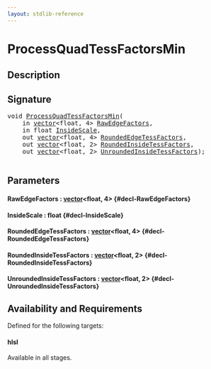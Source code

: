 ```yaml
---
layout: stdlib-reference
---
```


# ProcessQuadTessFactorsMin

## Description





## Signature 

<pre>
<span class="code_keyword">void</span> <a href="/stdlib-reference/global-decls/processquadtessfactorsmin-07bfm">ProcessQuadTessFactorsMin</a>(
    <span class="code_keyword">in</span> <a href="/stdlib-reference/types/vector/index" class="code_type">vector</a>&lt;<span class="code_keyword">float</span>, 4&gt; <a href="/stdlib-reference/global-decls/processquadtessfactorsmin-07bfm#decl-RawEdgeFactors" class="code_param">RawEdgeFactors</a>,
    <span class="code_keyword">in</span> <span class="code_keyword">float</span> <a href="/stdlib-reference/global-decls/processquadtessfactorsmin-07bfm#decl-InsideScale" class="code_param">InsideScale</a>,
    <span class="code_keyword">out</span> <a href="/stdlib-reference/types/vector/index" class="code_type">vector</a>&lt;<span class="code_keyword">float</span>, 4&gt; <a href="/stdlib-reference/global-decls/processquadtessfactorsmin-07bfm#decl-RoundedEdgeTessFactors" class="code_param">RoundedEdgeTessFactors</a>,
    <span class="code_keyword">out</span> <a href="/stdlib-reference/types/vector/index" class="code_type">vector</a>&lt;<span class="code_keyword">float</span>, 2&gt; <a href="/stdlib-reference/global-decls/processquadtessfactorsmin-07bfm#decl-RoundedInsideTessFactors" class="code_param">RoundedInsideTessFactors</a>,
    <span class="code_keyword">out</span> <a href="/stdlib-reference/types/vector/index" class="code_type">vector</a>&lt;<span class="code_keyword">float</span>, 2&gt; <a href="/stdlib-reference/global-decls/processquadtessfactorsmin-07bfm#decl-UnroundedInsideTessFactors" class="code_param">UnroundedInsideTessFactors</a>);

</pre>

## Parameters

#### RawEdgeFactors  : [vector](/stdlib-reference/types/vector/index)\<float, 4\> {#decl-RawEdgeFactors}
#### InsideScale  : float {#decl-InsideScale}
#### RoundedEdgeTessFactors  : [vector](/stdlib-reference/types/vector/index)\<float, 4\> {#decl-RoundedEdgeTessFactors}
#### RoundedInsideTessFactors  : [vector](/stdlib-reference/types/vector/index)\<float, 2\> {#decl-RoundedInsideTessFactors}
#### UnroundedInsideTessFactors  : [vector](/stdlib-reference/types/vector/index)\<float, 2\> {#decl-UnroundedInsideTessFactors}

## Availability and Requirements

Defined for the following targets:

#### hlsl
Available in all stages.



